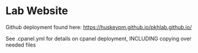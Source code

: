 # Lab Website
Github deployment found here: https://huskeypm.github.io/pkhlab.github.io/

See .cpanel.yml for details on cpanel deployment, INCLUDING copying over needed files 

